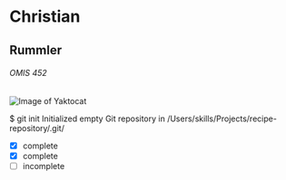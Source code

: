 # Christian
## Rummler
###### OMIS 452


![Image of Yaktocat](https://octodex.github.com/images/yaktocat.png)

$ git init
Initialized empty Git repository in /Users/skills/Projects/recipe-repository/.git/

- [x] complete
- [x] complete
- [ ] incomplete
